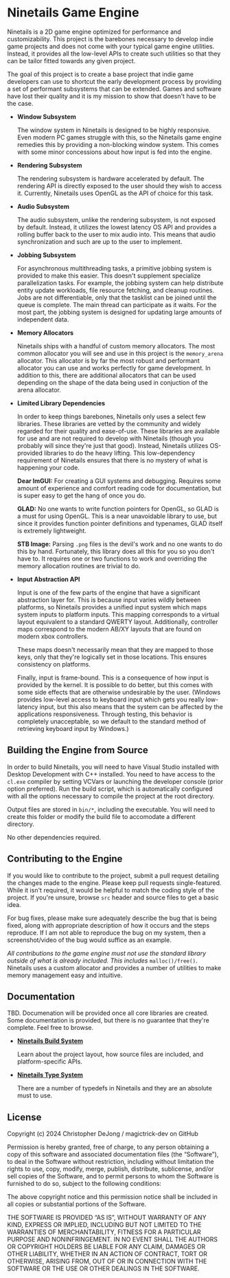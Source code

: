 # Ninetails Game Engine

Ninetails is a 2D game engine optimized for performance and customizability. This
project is the barebones necessary to develop indie game projects and does not come
with your typical game engine utilities. Instead, it provides all the low-level APIs
to create such utilities so that they can be tailor fitted towards any given project.

The goal of this project is to create a base project that indie game developers can
use to shortcut the early development process by providing a set of performant subsystems
that can be extended. Games and software have lost their quality and it is my mission to
show that doesn't have to be the case.

- **Window Subsystem**

    The window system in Ninetails is designed to be highly responsive. Even modern
    PC games struggle with this, so the Ninetails game engine remedies this by providing
    a non-blocking window system. This comes with some minor concessions about how input
    is fed into the engine.

- **Rendering Subsystem**

    The rendering subsystem is hardware accelerated by default. The rendering API is
    directly exposed to the user should they wish to access it. Currently, Ninetails
    uses OpenGL as the API of choice for this task.

- **Audio Subsystem**

    The audio subsystem, unlike the rendering subsystem, is not exposed by default.
    Instead, it utilizes the lowest latency OS API and provides a rolling buffer
    back to the user to mix audio into. This means that audio synchronization and
    such are up to the user to implement.

- **Jobbing Subsystem**

    For asynchronous multithreading tasks, a primitive jobbing system is provided
    to make this easier. This doesn't supplement specialize parallelization tasks.
    For example, the jobbing system can help distribute entity update workloads,
    file resource fetching, and cleanup routines. Jobs are not differentiable,
    only that the tasklist can be joined until the queue is complete. The main
    thread can participate as it waits. For the most part, the jobbing system is
    designed for updating large amounts of independent data.

- **Memory Allocators**

    Ninetails ships with a handful of custom memory allocators. The most common
    allocator you will see and use in this project is the `memory_arena` allocator.
    This allocator is by far the most robust and performant allocator you can use
    and works perfectly for game development. In addition to this, there are additional
    allocators that can be used depending on the shape of the data being used in
    conjuction of the arena allocator.

- **Limited Library Dependencies**

    In order to keep things barebones, Ninetails only uses a select few libraries.
    These libraries are vetted by the community and widely regarded for their quality
    and ease-of-use. These libraries are available for use and are not required to
    develop with Ninetails (though you probably will since they're just that good).
    Instead, Ninetails utilizes OS-provided libraries to do the heavy lifting. This
    low-dependency requirement of Ninetails ensures that there is no mystery of what
    is happening your code.

    **Dear ImGUI:** For creating a GUI systems and debugging. Requires some amount
    of experience and comfort reading code for documentation, but is super easy to
    get the hang of once you do.

    **GLAD:** No one wants to write function pointers for OpenGL, so GLAD is a must
    for using OpenGL. This is a near unavoidable library to use, but since it provides
    function pointer definitions and typenames, GLAD itself is extremely lightweight.

    **STB Image:** Parsing `.png` files is the devil's work and no one wants to do
    this by hand. Fortunately, this library does all this for you so you don't have to.
    It requires one or two functions to work and overriding the memory allocation
    routines are trivial to do.

- **Input Abstraction API**

    Input is one of the few parts of the engine that have a significant abstraction
    layer for. This is because input varies wildly between platforms, so Ninetails
    provides a unified input system which maps system inputs to platform inputs.
    This mapping corresponds to a virtual layout equivalent to a standard QWERTY
    layout. Additionally, controller maps correspond to the modern AB/XY layouts
    that are found on modern xbox controllers.

    These maps doesn't necessarily mean that they are mapped to those keys, only
    that they're logically set in those locations. This ensures consistency on
    platforms.

    Finally, input is frame-bound. This is a consequence of how input is provided
    by the kernel. It is possible to do better, but this comes with some side effects
    that are otherwise undesirable by the user. (Windows provides low-level access to
    keyboard input which gets you really low-latency input, but this also means that
    the system can be affected by the applications responsiveness. Through testing,
    this behavior is completely unacceptable, so we default to the standard method
    of retrieving keyboard input by Windows.)

## Building the Engine from Source

In order to build Ninetails, you will need to have Visual Studio installed with
Desktop Development with C++ installed. You need to have access to the `cl.exe`
compiler by setting VCVars or launching the developer console (prior option preferred).
Run the build script, which is automatically configured with all the options necessary
to compile the project at the root directory.

Output files are stored in `bin/*`, including the executable. You will need to create
this folder or modify the build file to accomodate a different directory.

No other dependencies required.

## Contributing to the Engine

If you would like to contribute to the project, submit a pull request detailing
the changes made to the engine. Please keep pull requests single-featured. While
it isn't required, it would be helpful to match the coding style of the project.
If you're unsure, browse `src` header and source files to get a basic idea.

For bug fixes, please make sure adequately describe the bug that is being fixed, along
with appropriate description of how it occurs and the steps reproduce. If I am not
able to reproduce the bug on my system, then a screenshot/video of the bug would
suffice as an example.

*All contributions to the game engine must not use the standard library outside
of what is already included. This includes* `malloc()/free()`. Ninetails uses
a custom allocator and provides a number of utilities to make memory management
easy and intuitive.

## Documentation

TBD. Documenation will be provided once all core libraries are created. Some documentation
is provided, but there is no guarantee that they're complete. Feel free to browse.

- **[Ninetails Build System](./doc/BUILD_SYSTEM.md)**

    Learn about the project layout, how source files are included, and platform-specific APIs.

- **[Ninetails Type System](./doc/TYPE_SYSTEM.md)**

    There are a number of typedefs in Ninetails and they are an absolute must to use.

## License

Copyright (c) 2024 Christopher DeJong / magictrick-dev on GitHub

Permission is hereby granted, free of charge, to any person obtaining a copy of
this software and associated documentation files (the “Software”), to deal in
the Software without restriction, including without limitation the rights to
use, copy, modify, merge, publish, distribute, sublicense, and/or sell copies
of the Software, and to permit persons to whom the Software is furnished to do
so, subject to the following conditions:

The above copyright notice and this permission notice shall be included in all
copies or substantial portions of the Software.

THE SOFTWARE IS PROVIDED “AS IS”, WITHOUT WARRANTY OF ANY KIND, EXPRESS OR
IMPLIED, INCLUDING BUT NOT LIMITED TO THE WARRANTIES OF MERCHANTABILITY,
FITNESS FOR A PARTICULAR PURPOSE AND NONINFRINGEMENT. IN NO EVENT SHALL THE
AUTHORS OR COPYRIGHT HOLDERS BE LIABLE FOR ANY CLAIM, DAMAGES OR OTHER
LIABILITY, WHETHER IN AN ACTION OF CONTRACT, TORT OR OTHERWISE, ARISING FROM,
OUT OF OR IN CONNECTION WITH THE SOFTWARE OR THE USE OR OTHER DEALINGS IN THE
SOFTWARE.
